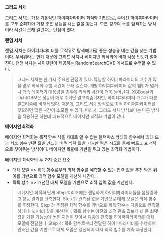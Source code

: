 **그리드 서치**

그리드 서치는 가장 기본적인 하이퍼파라미터 최적화 기법으로, 주어진 하이퍼파라미터를
모두 순회하며 가장 좋은 성능을 내는 값을 찾는다. 모든 경우의 수를 탐색하는 방식이라
시간이 오래 걸린다는 단점이 있다.

**랜덤 서치**

랜덤 서치는 하이퍼파라미터를 무작위로 탐색해 가장 좋은 성능을 내는 값을 찾는 기법이다.
무작위라는 한계 때문에 그리드 서치나 베이지안 최적화에 비해 사용 빈도가 떨어진다.
랜덤 서치는 사이킷런이 제공하는 RandomSearchCV() 메서드로 수행할 수 있다.

>그리드 서치는 한 가지 주요한 단점이 있다. 
튜닝할 하이퍼파라미터의 개수가 많을 경우 최적화 수행 시간이 오래 걸린다.
개별 하이퍼파라미터 값의 범위가 넓거나 학습 데이터가 대용량일 경우에 최적화 시간이 더욱 늘어난다.
XGBoost와 LightGBM은 성능이 매우 뛰어난 알고리즘이지만, 하이퍼파라미터 개수가 다른 알고리즘에 비해서 많다. 
때문에, 그리드 서치 방식으로 최적 하이퍼파라미터를 찾으려면 많은 시간이 소모될 수 있다.
따라서, 그리드 서치 방식보다는 다른 방식을 적용하곤 하는데 대표적으로 베이지안 최적화 기법이 있다.

**베이지안 최적화**

베이지안 최적화는 목적 함수 식을 제대로 알 수 없는 블랙박스 형태의 함수에서 최대 또는 최소 함수 반환
값을 만드는 최적 입력 값을 가능한 적은 시도를 통해 빠르고 효과적으로 찾아주는 방식이다.
베이지안 확률에 기반을 두고 있는 최적화 기법이다.

베이지안 최적화의 두 가지 중요 요소
* 대체 모델 => 획득 함수로부터 최적 함수를 예측할 수 있는 입력 값을 추천 받은 뒤 이를 기반으로 
			  최적 함수 모델을 개선해 나간다.
* 획득 함수 => 개선된 대체 모델을 기반으로 최적 입력 값을 계산한다.

>베이지안 최적화 단계
>Step 1: 최초에는 랜덤하게 하이퍼파라미터들을 샘플링하고 성능 결과를 관측한다.
>Step 2: 관측된 값을 기반으로 대체 모델은 최적 함수를 추정한다.
>Step 3: 추정된 최적 함수를 기반으로 획득 함수는 다음으로 관측할 하이퍼파라미터 값을 계산한다.
>	   획득 함수는 이전의 최적 관측 값보다 더 큰 최댓값을 가질 가능성이 높은 지점을 찾아서 다음에
>	   관측할 하이퍼파라미터를 대체 모델에 전달한다.
>Step 4: 획득 함수로부터 전달된 하이퍼파라미터를 수행하여 관측된 값을 기반으로 대체 모델은 갱신되어
>	   다시 최적 함수를 예측 추정한다.



